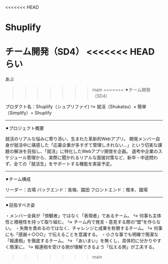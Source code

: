 <<<<<<< HEAD
# Shuplify
チーム開発（SD4）
<<<<<<< HEAD
らい
=======
あぶ
>>>>>>> main
=======
⚫︎チーム開発（SD4）

プロダクト名：Shuplify（シュプリファイ)
  ↪︎ 就活（Shukatsu）× 簡単（Simplify）= Shuplify

-----

⚫︎プロジェクト概要

就活のリアルな悩みに寄り添い、生まれた革新的Webアプリ。
開発メンバー自身が就活中に痛感した「応募企業が多すぎて管理しきれない…」という切実な課題の解決を目指し、「就活」に特化したWebアプリ開発を企画。
選考中企業のスケジュール管理から、実際に聞かれるリアルな面接対策など、新卒・中途問わず、全ての「就活生」をサポートする機能を実装予定。

-----

⚫︎チーム構成

リーダー：古場
バックエンド：長嶺、園田
フロントエンド：樫本、國場

-----

⚫︎目指すべき姿

・メンバー全員が「傍観者」ではなく「表現者」であるチーム。
  ↪︎ 何事も主体性と積極性を持って取り組む。
  ↪︎ チーム内で発言・意見する際の“壁”を作らない。
・失敗を責めるのではなく、チャレンジと成果を称賛するチーム。
  ↪︎ 何事にも「感謝＋○○○」で伝えることを意識する。
・小さな事でも明確で簡潔な「報連相」を徹底するチーム。
  ↪︎ 「あいまい」を無くし、具体的に分かりやすく簡潔に。
  ↪︎ 報連相を受ける側が理解できるよう「伝える側」が工夫する。

>>>>>>> main
